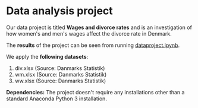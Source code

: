 # Data analysis project

Our data project is titled **Wages and divorce rates** and is an investigation of how women's and men's wages affect the divorce rate in Denmark.

The **results** of the project can be seen from running [dataproject.ipynb](dataproject.ipynb).

We apply the **following datasets**:

1. div.xlsx (Source: Danmarks Statistik) 
2. wm.xlsx (Source: Danmarks Statistik) 
3. ww.xlsx (Source: Danmarks Statistik) 

**Dependencies:** The project doesn't require any installations other than a standard Anaconda Python 3 installation.
